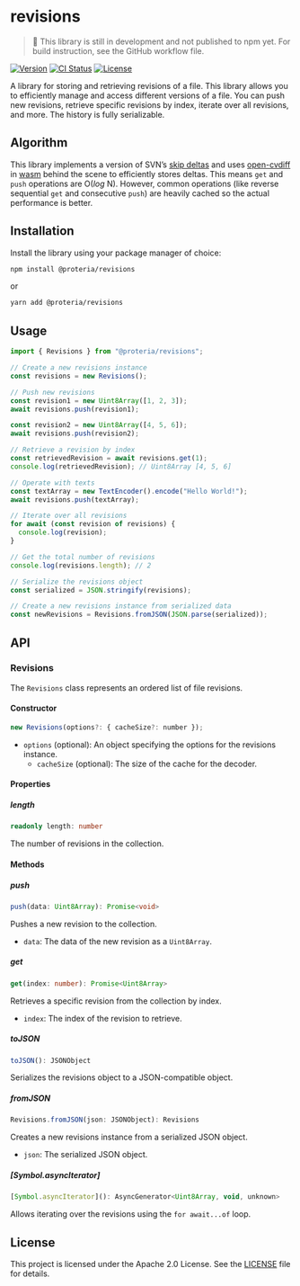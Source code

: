 # revisions

> 🚧 This library is still in development and not published to npm yet. For build instruction, see the GitHub workflow file.

[![Version](https://img.shields.io/badge/version-1.0.0-blue.svg)](https://github.com/your-username/revisions-library)
[![CI Status](https://github.com/alex-kinokon/revisions/actions/workflows/test.yml/badge.svg)](https://github.com/alex-kinokon/revisions/actions)
[![License](https://img.shields.io/badge/license-Apache_2.0-blue.svg)](https://github.com/your-username/revisions-library/blob/main/LICENSE)

A library for storing and retrieving revisions of a file. This library allows you to efficiently manage and access different versions of a file. You can push new revisions, retrieve specific revisions by index, iterate over all revisions, and more. The history is fully serializable.

## Algorithm

This library implements a version of SVN’s [skip deltas](https://svn.apache.org/repos/asf/subversion/trunk/notes/skip-deltas) and uses [open-cvdiff](https://github.com/google/open-vcdiff) in [wasm](https://github.com/i404788/vcdiff-wasm.git) behind the scene to efficiently stores deltas. This means `get` and `push` operations are O(_log_ N). However, common operations (like reverse sequential `get` and consecutive `push`) are heavily cached so the actual performance is better.

## Installation

Install the library using your package manager of choice:

```bash
npm install @proteria/revisions
```

or

```bash
yarn add @proteria/revisions
```

## Usage

```ts
import { Revisions } from "@proteria/revisions";

// Create a new revisions instance
const revisions = new Revisions();

// Push new revisions
const revision1 = new Uint8Array([1, 2, 3]);
await revisions.push(revision1);

const revision2 = new Uint8Array([4, 5, 6]);
await revisions.push(revision2);

// Retrieve a revision by index
const retrievedRevision = await revisions.get(1);
console.log(retrievedRevision); // Uint8Array [4, 5, 6]

// Operate with texts
const textArray = new TextEncoder().encode("Hello World!");
await revisions.push(textArray);

// Iterate over all revisions
for await (const revision of revisions) {
  console.log(revision);
}

// Get the total number of revisions
console.log(revisions.length); // 2

// Serialize the revisions object
const serialized = JSON.stringify(revisions);

// Create a new revisions instance from serialized data
const newRevisions = Revisions.fromJSON(JSON.parse(serialized));
```

## API

### Revisions

The `Revisions` class represents an ordered list of file revisions.

#### Constructor

```javascript
new Revisions(options?: { cacheSize?: number });
```

- `options` (optional): An object specifying the options for the revisions instance.
  - `cacheSize` (optional): The size of the cache for the decoder.

#### Properties

##### length

```ts
readonly length: number
```

The number of revisions in the collection.

#### Methods

##### push

```ts
push(data: Uint8Array): Promise<void>
```

Pushes a new revision to the collection.

- `data`: The data of the new revision as a `Uint8Array`.

##### get

```ts
get(index: number): Promise<Uint8Array>
```

Retrieves a specific revision from the collection by index.

- `index`: The index of the revision to retrieve.

##### toJSON

```ts
toJSON(): JSONObject
```

Serializes the revisions object to a JSON-compatible object.

##### fromJSON

```ts
Revisions.fromJSON(json: JSONObject): Revisions
```

Creates a new revisions instance from a serialized JSON object.

- `json`: The serialized JSON object.

##### [Symbol.asyncIterator]

```javascript
[Symbol.asyncIterator](): AsyncGenerator<Uint8Array, void, unknown>
```

Allows iterating over the revisions using the `for await...of` loop.

## License

This project is licensed under the Apache 2.0 License. See the [LICENSE](LICENSE) file for details.
